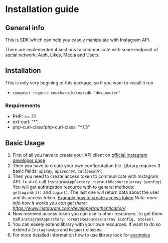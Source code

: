# Installation guide

## General info
This is SDK which can help you easely manipulate with Instagram API. 

There are implemented 4 sections to communicate with some endpoint of social network: Auth, Likes, Media and Users.

## Installation
This is only very begining of this package, so if you want to install it run 
* `composer require emocharnik/instsdk "dev-master"`

### Requirements
* PHP: >= 7.1
* ext-curl: "*",
* php-curl-class/php-curl-class: "^7.3"

## Basic Usage
1. First of all you have to create your API client on [official Instagram developer page](https://www.instagram.com/developer/)
2. Then you have to create your own configrutation file. Library requires 3 basic fields: *`apiKey`, `apiSecret`, `callbackUrl`*
3. Then you need to create access token to communicate with Instagram API. To do it call `InstagramAppFactory::getAuthResource(array $config)`.
You will get authrization resource with to general methods: `getLoginUrl()` and `login()`. The last one will return data about the user and its access token. 
[Example how to create access token](https://github.com/emocharnik/instsdk/blob/master/examples/createtoken.php)
*Note: more info how it works you can get there: https://www.instagram.com/developer/authentication/*
4. Now received access token you can use in other resources. To get them call `InstagramAppFactory::createResources(array $config, $token)`.
5. You can easely extend library with your own resources. If want to do so extend a `InstagramApp` and `Request` classes. 
6. For more detailed information how to use library look for [examples](https://github.com/emocharnik/instsdk/tree/master/examples)
